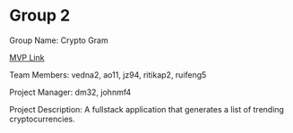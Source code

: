 # Group 2
Group Name: Crypto Gram

[MVP Link](https://docs.google.com/document/d/1gZjyohTsIXm8_wa_-_9VxcFfhoOuP9MIJx7jopO4VzU/edit?usp=sharing)

Team Members: vedna2, ao11, jz94, ritikap2, ruifeng5

Project Manager: dm32, johnmf4

Project Description: A fullstack application that generates a list of trending cryptocurrencies.

